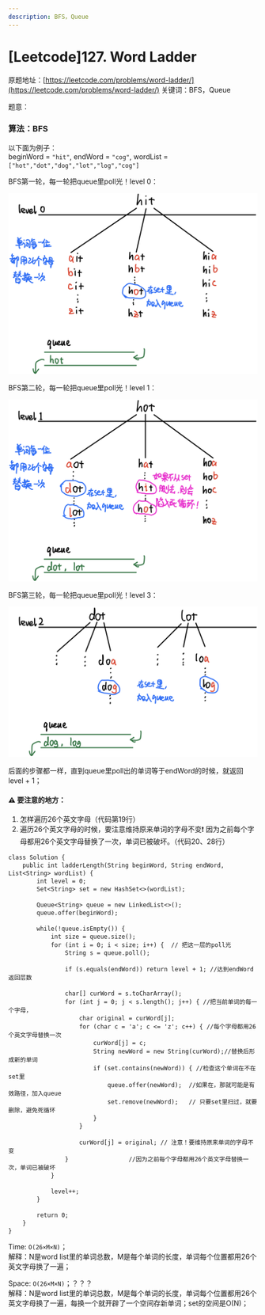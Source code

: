 ```yaml
---
description: BFS，Queue
---
```


# \[Leetcode\]127. Word Ladder

原题地址：[https://leetcode.com/problems/word-ladder/](https://leetcode.com/problems/word-ladder/) 关键词：BFS，Queue

题意：



### 算法：BFS

以下面为例子：  
beginWord = `"hit"`, endWord = `"cog"`, wordList = `["hot","dot","dog","lot","log","cog"]`

BFS第一轮，每一轮把queue里poll光！level 0：

![](../.gitbook/assets/img_6455.jpg)



BFS第二轮，每一轮把queue里poll光！level 1：

![](../.gitbook/assets/img_6456.jpg)



BFS第三轮，每一轮把queue里poll光！level 3：

![](../.gitbook/assets/img_6459.jpg)



后面的步骤都一样，直到queue里poll出的单词等于endWord的时候，就返回level + 1；



#### ⚠️  要注意的地方：

1. 怎样遍历26个英文字母（代码第19行）
2. 遍历26个英文字母的时候，要注意维持原来单词的字母不变❗️  因为之前每个字母都用26个英文字母替换了一次，单词已被破坏。（代码20、28行）

```text
class Solution {
    public int ladderLength(String beginWord, String endWord, List<String> wordList) {
        int level = 0;
        Set<String> set = new HashSet<>(wordList);
        
        Queue<String> queue = new LinkedList<>();
        queue.offer(beginWord);
        
        while(!queue.isEmpty()) {
            int size = queue.size();
            for (int i = 0; i < size; i++) {  // 把这一层的poll光
                String s = queue.poll();
                
                if (s.equals(endWord)) return level + 1; //达到endWord返回层数
                
                char[] curWord = s.toCharArray();
                for (int j = 0; j < s.length(); j++) { //把当前单词的每一个字母，
                    char original = curWord[j];
                    for (char c = 'a'; c <= 'z'; c++) { //每个字母都用26个英文字母替换一次
                        curWord[j] = c;
                        String newWord = new String(curWord);//替换后形成新的单词
                        if (set.contains(newWord)) { //检查这个单词在不在set里
                            queue.offer(newWord);  //如果在，那就可能是有效路径，加入queue
                            set.remove(newWord);   // 只要set里扫过，就要删除，避免死循环
                        }
                    }
                    
                    curWord[j] = original; // 注意！要维持原来单词的字母不变
                }                 //因为之前每个字母都用26个英文字母替换一次，单词已被破坏
            }
            
            level++;
        }
        
        return 0;
    }
}
```

Time: `O(26×M×N)`；  
解释：N是word list里的单词总数，M是每个单词的长度，单词每个位置都用26个英文字母换了一遍；

Space: `O(26×M×N)`；？？？  
解释：N是word list里的单词总数，M是每个单词的长度，单词每个位置都用26个英文字母换了一遍，每换一个就开辟了一个空间存新单词；set的空间是O\(N\)；









